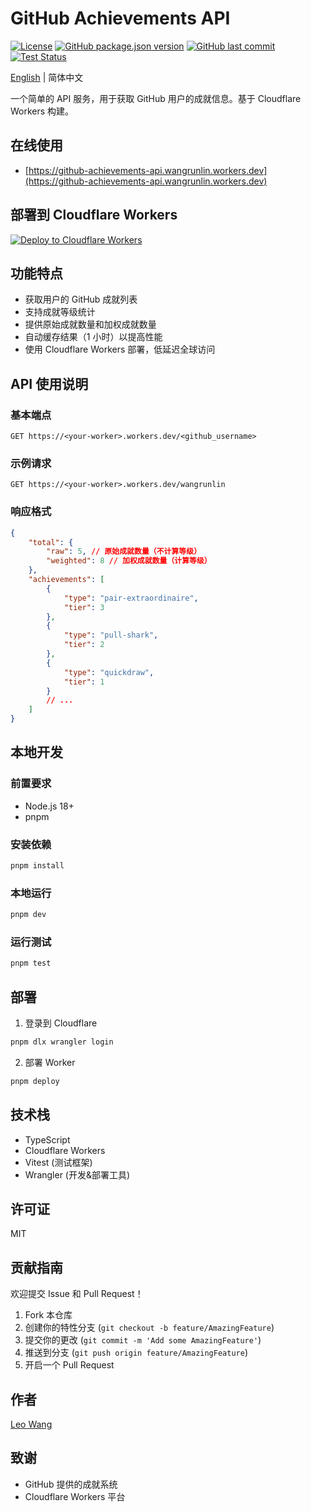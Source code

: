 # GitHub Achievements API

[![License](https://img.shields.io/github/license/wangrunlin/github-achievements-api)](https://github.com/wangrunlin/github-achievements-api/blob/main/LICENSE)
[![GitHub package.json version](https://img.shields.io/github/package-json/v/wangrunlin/github-achievements-api)](https://github.com/wangrunlin/github-achievements-api/blob/main/package.json)
[![GitHub last commit](https://img.shields.io/github/last-commit/wangrunlin/github-achievements-api)](https://github.com/wangrunlin/github-achievements-api/commits)
[![Test Status](https://img.shields.io/github/actions/workflow/status/wangrunlin/github-achievements-api/test.yml?label=test)](https://github.com/wangrunlin/github-achievements-api/actions)

[English](README.md) | 简体中文

一个简单的 API 服务，用于获取 GitHub 用户的成就信息。基于 Cloudflare Workers 构建。

## 在线使用

- [https://github-achievements-api.wangrunlin.workers.dev](https://github-achievements-api.wangrunlin.workers.dev)

## 部署到 Cloudflare Workers

[![Deploy to Cloudflare Workers](https://deploy.workers.cloudflare.com/button)](https://deploy.workers.cloudflare.com/?url=https://github.com/wangrunlin/github-achievements-api)

## 功能特点

- 获取用户的 GitHub 成就列表
- 支持成就等级统计
- 提供原始成就数量和加权成就数量
- 自动缓存结果（1 小时）以提高性能
- 使用 Cloudflare Workers 部署，低延迟全球访问

## API 使用说明

### 基本端点

```http
GET https://<your-worker>.workers.dev/<github_username>
```

### 示例请求

```http
GET https://<your-worker>.workers.dev/wangrunlin
```

### 响应格式

```json
{
	"total": {
		"raw": 5, // 原始成就数量（不计算等级）
		"weighted": 8 // 加权成就数量（计算等级）
	},
	"achievements": [
		{
			"type": "pair-extraordinaire",
			"tier": 3
		},
		{
			"type": "pull-shark",
			"tier": 2
		},
		{
			"type": "quickdraw",
			"tier": 1
		}
		// ...
	]
}
```

## 本地开发

### 前置要求

- Node.js 18+
- pnpm

### 安装依赖

```bash
pnpm install
```

### 本地运行

```bash
pnpm dev
```

### 运行测试

```bash
pnpm test
```

## 部署

1. 登录到 Cloudflare

```bash
pnpm dlx wrangler login
```

2. 部署 Worker

```bash
pnpm deploy
```

## 技术栈

- TypeScript
- Cloudflare Workers
- Vitest (测试框架)
- Wrangler (开发&部署工具)

## 许可证

MIT

## 贡献指南

欢迎提交 Issue 和 Pull Request！

1. Fork 本仓库
2. 创建你的特性分支 (`git checkout -b feature/AmazingFeature`)
3. 提交你的更改 (`git commit -m 'Add some AmazingFeature'`)
4. 推送到分支 (`git push origin feature/AmazingFeature`)
5. 开启一个 Pull Request

## 作者

[Leo Wang](https://github.com/wangrunlin)

## 致谢

- GitHub 提供的成就系统
- Cloudflare Workers 平台
